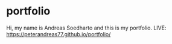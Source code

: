 # portfolio
Hi, my name is Andreas Soedharto and this is my portfolio.
LIVE: https://peterandreas77.github.io/portfolio/
